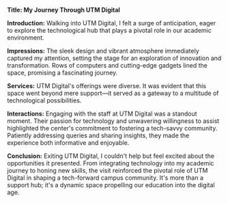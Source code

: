 **Title: My Journey Through UTM Digital**

**Introduction:**
Walking into UTM Digital, I felt a surge of anticipation, eager to explore the technological hub that plays a pivotal role in our academic environment.

**Impressions:**
The sleek design and vibrant atmosphere immediately captured my attention, setting the stage for an exploration of innovation and transformation. Rows of computers and cutting-edge gadgets lined the space, promising a fascinating journey.

**Services:**
UTM Digital's offerings were diverse. It was evident that this space went beyond mere support—it served as a gateway to a multitude of technological possibilities.

**Interactions:**
Engaging with the staff at UTM Digital was a standout moment. Their passion for technology and unwavering willingness to assist highlighted the center's commitment to fostering a tech-savvy community. Patiently addressing queries and sharing insights, they made the experience both informative and enjoyable.

**Conclusion:**
Exiting UTM Digital, I couldn't help but feel excited about the opportunities it presented. From integrating technology into my academic journey to honing new skills, the visit reinforced the pivotal role of UTM Digital in shaping a tech-forward campus community. It's more than a support hub; it's a dynamic space propelling our education into the digital age.
